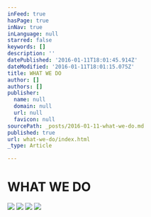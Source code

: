 ```yaml
---
inFeed: true
hasPage: true
inNav: true
inLanguage: null
starred: false
keywords: []
description: ''
datePublished: '2016-01-11T18:01:45.914Z'
dateModified: '2016-01-11T18:01:15.075Z'
title: WHAT WE DO
author: []
authors: []
publisher:
  name: null
  domain: null
  url: null
  favicon: null
sourcePath: _posts/2016-01-11-what-we-do.md
published: true
url: what-we-do/index.html
_type: Article

---
```

# WHAT WE DO
![](https://the-grid-user-content.s3-us-west-2.amazonaws.com/cb91eec3-ee4f-49d9-af71-a94cdd9f68a5.jpg)
![](https://the-grid-user-content.s3-us-west-2.amazonaws.com/9745289c-8b01-450f-a431-412dd00fc0d2.jpg)
![](https://the-grid-user-content.s3-us-west-2.amazonaws.com/7b67c756-418b-42fd-8f5b-2dbfcf2972aa.jpg)
![](https://the-grid-user-content.s3-us-west-2.amazonaws.com/44aa434c-c44f-4182-be44-d1f15b876042.jpg)